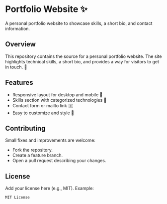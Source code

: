 # Portfolio Website ✨

A personal portfolio website to showcase skills, a short bio, and contact information.


## Overview
This repository contains the source for a personal portfolio website. The site highlights technical skills, a short bio, and provides a way for visitors to get in touch. 🙂

## Features
- Responsive layout for desktop and mobile 📱
- Skills section with categorized technologies 🧰
- Contact form or mailto link ✉️
- Easy to customize and style 🎨


## Contributing
Small fixes and improvements are welcome:
- Fork the repository.
- Create a feature branch.
- Open a pull request describing your changes.

## License
Add your license here (e.g., MIT). Example:
```
MIT License
```

